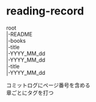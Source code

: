 # reading-record

root  
|-README  
|-books  
    |-title  
        |-YYYY_MM_dd  
        |-YYYY_MM_dd  
            |-title  
        |-YYYY_MM_dd  
  
コミットログにページ番号を含める  
章ごとにタグを打つ  
